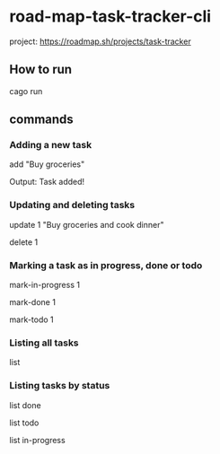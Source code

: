 # road-map-task-tracker-cli

project: https://roadmap.sh/projects/task-tracker

## How to run

cago run

## commands

### Adding a new task

add "Buy groceries"

Output: Task added!

### Updating and deleting tasks

update 1 "Buy groceries and cook dinner"

delete 1

### Marking a task as in progress, done or todo

mark-in-progress 1

mark-done 1

mark-todo 1

### Listing all tasks

list

### Listing tasks by status

list done

list todo

list in-progress